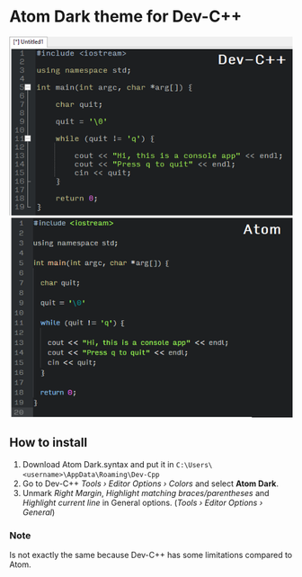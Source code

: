 # Atom Dark theme for Dev-C++
![Screenshot](image.png)
## How to install ##
1. Download Atom Dark.syntax and put it in `C:\Users\<username>\AppData\Roaming\Dev-Cpp`
2. Go to Dev-C++ *Tools › Editor Options › Colors* and select **Atom Dark**.
2. Unmark *Right Margin*, *Highlight matching braces/parentheses* and *Highlight current line* in General options. 
(*Tools › Editor Options › General*)

### Note ###
Is not exactly the same because Dev-C++ has some limitations compared to Atom.
